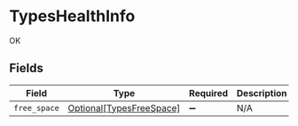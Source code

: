 # TypesHealthInfo

OK


## Fields

| Field                                                             | Type                                                              | Required                                                          | Description                                                       |
| ----------------------------------------------------------------- | ----------------------------------------------------------------- | ----------------------------------------------------------------- | ----------------------------------------------------------------- |
| `free_space`                                                      | [Optional[TypesFreeSpace]](../../models/shared/typesfreespace.md) | :heavy_minus_sign:                                                | N/A                                                               |